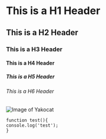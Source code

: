 # This is a H1 Header
## This is a H2 Header
### This is a H3 Header
#### This is a H4 Header
##### This is a H5 Header
###### This is a H6 Header

![Image of Yakocat](https://octodex.github.com/images/yaktocat.png)

```
function test(){
console.log('test');
}
```
